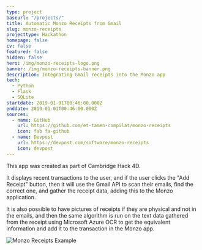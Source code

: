 ```yaml
---
type: project
baseurl: "/projects/"
title: Automatic Monzo Receipts from Gmail
slug: monzo-receipts
projecttype: Hackathon
homepage: false
cv: false
featured: false
hidden: false
hero: /img/monzo-receipts-logo.png
banner: /img/monzo-receipts-banner.png
description: Integrating Gmail receipts into the Monzo app
tech:
  - Python
  - Flask
  - SQLite
startdate: 2019-01-01T00:46:00.000Z
enddate: 2019-01-01T00:46:00.000Z
sources:
  - name: GitHub
    url: https://github.com/et-tamen-compilat/monzo-receipts
    icon: fab fa-github
  - name: Devpost
    url: https://devpost.com/software/monzo-receipts
    icon: devpost
---
```


<div class="row">
  <div class="left">

This app was created as part of Cambridge Hack 4D.

It displays recent transactions to the user, and if the user clicks the "Add Receipt" button, then it will use the Gmail API to scan their emails, find the correct one, and gather the receipt data, adding this to the Monzo application.

It is also possible to have pictures of receipts if they are physical and not in the emails, and then the same algorithm is run on the text data gathered from the receipt using Microsoft Azure OCR to get the equivalent information and add it to the transaction in the Monzo app.

  </div>
  <div class="right">

![Monzo Receipts Example](/img/monzo-receipts-1.png "Monzo Receipts Example")

  </div>
</div>
